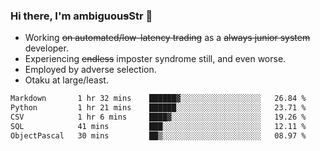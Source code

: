 ### Hi there, I'm ambiguou~~s~~Str 👋

<!--
**ambiguoustexture/ambiguoustexture** is a ✨ _special_ ✨ repository because its `README.md` (this file) appears on your GitHub profile.

Here are some ideas to get you started:
-->
- Working ~~on automated/low-latency trading~~ as a ~~always junior system~~ developer.
- Experiencing ~~endless~~ imposter syndrome still, and even worse.
- Employed by adverse selection.
- Otaku at large/least.

<!--START_SECTION:waka-->

```txt
Markdown       1 hr 32 mins    ██████▓░░░░░░░░░░░░░░░░░░   26.84 %
Python         1 hr 21 mins    ██████░░░░░░░░░░░░░░░░░░░   23.71 %
CSV            1 hr 6 mins     ████▓░░░░░░░░░░░░░░░░░░░░   19.26 %
SQL            41 mins         ███░░░░░░░░░░░░░░░░░░░░░░   12.11 %
ObjectPascal   30 mins         ██▒░░░░░░░░░░░░░░░░░░░░░░   08.97 %
```

<!--END_SECTION:waka-->
